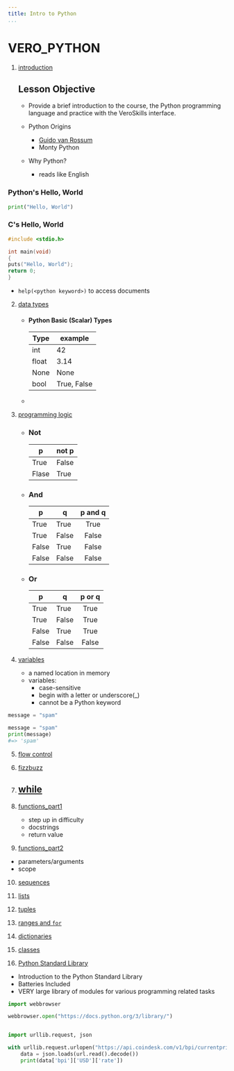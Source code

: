 ```yaml
---
title: Intro to Python
...
```


# VERO_PYTHON


1. [introduction](./lessons/01lesson/index.html)

   ## Lesson Objective

   - Provide a brief introduction to the course, the Python programming language and practice with the VeroSkills interface.

   - Python Origins
     - [Guido van Rossum](https://gvanrossum.github.io)
     - Monty Python
   - Why Python?
     - reads like English

### Python's Hello, World

```python
print("Hello, World")
```

### C's Hello, World

```c
#include <stdio.h>

int main(void)
{
puts("Hello, World");
return 0;
}
```
   - `help(<python keyword>)` to access documents



2. [data types](./lessons/02lesson/index.html) 

   - #### Python Basic (Scalar) Types

       | Type |example |
       |---|---|
       |int| 42|
       |float|3.14|
       |None| None|
       |bool| True, False|

   - 


3. [programming logic](./lessons/03lesson/index.html)

   - ### Not
     |p|not p|
     |---|---|
     |True|False|
     |Flase|True|

   - ### And

     |p|q|p and q|
     |---|---|:---:|
     |True|True|True
     |True|False|False
     |False|True|False
     |False|False|False

   - ### Or

     |p|q|p or q|
     |---|---|:---:|
     |True|True|True
     |True|False|True
     |False|True|True
     |False|False|False


4. [variables](./lessons/04lesson/index.html)

   - a named location in memory
   - variables:
      - case-sensitive
      - begin with a letter or underscore(_)
      - cannot be a Python keyword

```python
message = "spam"
```

```python
message = "spam"
print(message)
#=> 'spam'
```


5. [flow control](./lessons/05lesson/index.html)


6. [fizzbuzz](./lessons/06lesson/index.html)



7. [while](./lessons/07lesson/index.html)
   - 



8. [functions_part1](./lessons/08lesson/index.html)

   - step up in difficulty
   - docstrings
   - return value


9.  [functions_part2](./lessons/09lesson/index.html)

   - parameters/arguments
   - scope

10. [sequences](./lessons/10lesson/index.html)



11. [lists](./lessons/11lesson/index.html)


12. [tuples](./lessons/12lesson/index.html)



13. [ranges and `for`](./lessons/13lesson/index.html)



14. [dictionaries](./lessons/14lesson/index.html)


15. [classes](./lessons/15lesson/index.html)


16. [Python Standard Library](./lessons/16lesson/index.html)

   - Introduction to the Python Standard Library
   - Batteries Included
   - VERY large library of modules for various programming related tasks

```python
import webbrowser

webbrowser.open("https://docs.python.org/3/library/")
```

```python

import urllib.request, json

with urllib.request.urlopen("https://api.coindesk.com/v1/bpi/currentprice.json") as url:
    data = json.loads(url.read().decode())
    print(data['bpi']['USD']['rate'])
```